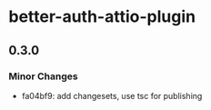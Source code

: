 # better-auth-attio-plugin

## 0.3.0

### Minor Changes

- fa04bf9: add changesets, use tsc for publishing
